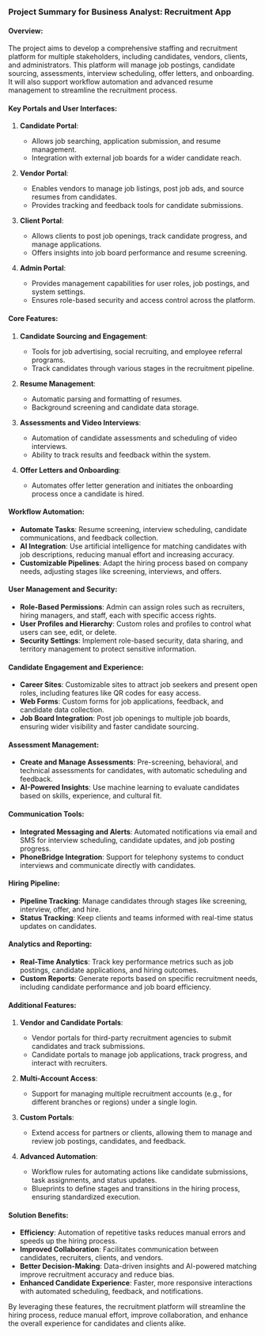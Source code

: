 ### Project Summary for Business Analyst: Recruitment App

#### **Overview**:
The project aims to develop a comprehensive staffing and recruitment platform for multiple stakeholders, including candidates, vendors, clients, and administrators. This platform will manage job postings, candidate sourcing, assessments, interview scheduling, offer letters, and onboarding. It will also support workflow automation and advanced resume management to streamline the recruitment process.

#### **Key Portals and User Interfaces**:
1. **Candidate Portal**:
   - Allows job searching, application submission, and resume management.
   - Integration with external job boards for a wider candidate reach.
   
2. **Vendor Portal**:
   - Enables vendors to manage job listings, post job ads, and source resumes from candidates.
   - Provides tracking and feedback tools for candidate submissions.

3. **Client Portal**:
   - Allows clients to post job openings, track candidate progress, and manage applications.
   - Offers insights into job board performance and resume screening.

4. **Admin Portal**:
   - Provides management capabilities for user roles, job postings, and system settings.
   - Ensures role-based security and access control across the platform.

#### **Core Features**:
1. **Candidate Sourcing and Engagement**:
   - Tools for job advertising, social recruiting, and employee referral programs.
   - Track candidates through various stages in the recruitment pipeline.

2. **Resume Management**:
   - Automatic parsing and formatting of resumes.
   - Background screening and candidate data storage.

3. **Assessments and Video Interviews**:
   - Automation of candidate assessments and scheduling of video interviews.
   - Ability to track results and feedback within the system.

4. **Offer Letters and Onboarding**:
   - Automates offer letter generation and initiates the onboarding process once a candidate is hired.

#### **Workflow Automation**:
- **Automate Tasks**: Resume screening, interview scheduling, candidate communications, and feedback collection.
- **AI Integration**: Use artificial intelligence for matching candidates with job descriptions, reducing manual effort and increasing accuracy.
- **Customizable Pipelines**: Adapt the hiring process based on company needs, adjusting stages like screening, interviews, and offers.

#### **User Management and Security**:
- **Role-Based Permissions**: Admin can assign roles such as recruiters, hiring managers, and staff, each with specific access rights.
- **User Profiles and Hierarchy**: Custom roles and profiles to control what users can see, edit, or delete.
- **Security Settings**: Implement role-based security, data sharing, and territory management to protect sensitive information.

#### **Candidate Engagement and Experience**:
- **Career Sites**: Customizable sites to attract job seekers and present open roles, including features like QR codes for easy access.
- **Web Forms**: Custom forms for job applications, feedback, and candidate data collection.
- **Job Board Integration**: Post job openings to multiple job boards, ensuring wider visibility and faster candidate sourcing.

#### **Assessment Management**:
- **Create and Manage Assessments**: Pre-screening, behavioral, and technical assessments for candidates, with automatic scheduling and feedback.
- **AI-Powered Insights**: Use machine learning to evaluate candidates based on skills, experience, and cultural fit.

#### **Communication Tools**:
- **Integrated Messaging and Alerts**: Automated notifications via email and SMS for interview scheduling, candidate updates, and job posting progress.
- **PhoneBridge Integration**: Support for telephony systems to conduct interviews and communicate directly with candidates.

#### **Hiring Pipeline**:
- **Pipeline Tracking**: Manage candidates through stages like screening, interview, offer, and hire.
- **Status Tracking**: Keep clients and teams informed with real-time status updates on candidates.

#### **Analytics and Reporting**:
- **Real-Time Analytics**: Track key performance metrics such as job postings, candidate applications, and hiring outcomes.
- **Custom Reports**: Generate reports based on specific recruitment needs, including candidate performance and job board efficiency.

#### **Additional Features**:
1. **Vendor and Candidate Portals**:
   - Vendor portals for third-party recruitment agencies to submit candidates and track submissions.
   - Candidate portals to manage job applications, track progress, and interact with recruiters.

2. **Multi-Account Access**:
   - Support for managing multiple recruitment accounts (e.g., for different branches or regions) under a single login.

3. **Custom Portals**:
   - Extend access for partners or clients, allowing them to manage and review job postings, candidates, and feedback.

4. **Advanced Automation**:
   - Workflow rules for automating actions like candidate submissions, task assignments, and status updates.
   - Blueprints to define stages and transitions in the hiring process, ensuring standardized execution.

#### **Solution Benefits**:
- **Efficiency**: Automation of repetitive tasks reduces manual errors and speeds up the hiring process.
- **Improved Collaboration**: Facilitates communication between candidates, recruiters, clients, and vendors.
- **Better Decision-Making**: Data-driven insights and AI-powered matching improve recruitment accuracy and reduce bias.
- **Enhanced Candidate Experience**: Faster, more responsive interactions with automated scheduling, feedback, and notifications.

By leveraging these features, the recruitment platform will streamline the hiring process, reduce manual effort, improve collaboration, and enhance the overall experience for candidates and clients alike.
